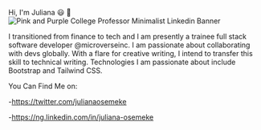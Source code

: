 
Hi, I'm Juliana :smiley: :wave:
![Pink and Purple College Professor Minimalist Linkedin Banner](https://user-images.githubusercontent.com/60651373/110110620-660fea80-7daf-11eb-923e-7285385ada16.png)

I transitioned from finance to tech and I am presently a trainee full stack software developer @microverseinc. I am passionate about collaborating with devs globally. With a flare for creative writing, I intend to transfer this skill to technical writing. Technologies I am passionate about include Bootstrap and Tailwind CSS.

You Can Find Me on:

-https://twitter.com/julianaosemeke

-https://ng.linkedin.com/in/juliana-osemeke
